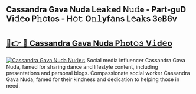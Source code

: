 ## Cassandra Gava Nuda L𝚎a𝚔ed N𝚞𝚍e - Part-guD Vi𝚍𝚎o P𝚑𝚘tos - H𝚘𝚝 O𝚗𝚕yf𝚊ns L𝚎a𝚔s 3eB6v

# <h2><a href="http://kf1pvu3.oniu.top/?m=Cassandra+Gava+Nuda">🔗👉 🔴 Cassandra Gava Nuda P𝚑ot𝚘𝚜 V𝚒d𝚎o</a></h2>

[![Cassandra Gava Nuda Nu𝚍e𝚜](https://i.imgur.com/0qMVB7G.gif)](http://kf1pvu3.oniu.top/?m=Cassandra+Gava+Nuda)
Social media influencer Cassandra Gava Nuda, famed for sharing dance and lifestyle content, including presentations and personal blogs. Compassionate social worker Cassandra Gava Nuda, famed for their kindness and dedication to helping those in need.  
